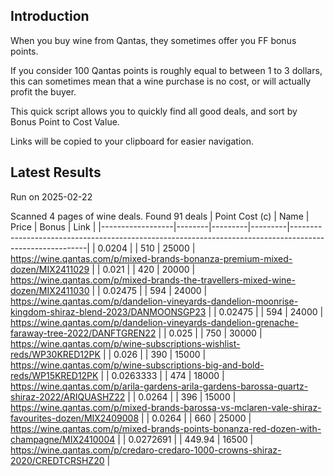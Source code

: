 ## Introduction

When you buy wine from Qantas, they sometimes offer you FF bonus points. 

If you consider 100 Qantas points is roughly equal to between 1 to 3 dollars, this can sometimes mean that a wine purchase is no cost, or will actually profit the buyer.

This quick script allows you to quickly find all good deals, and sort by Bonus Point to Cost Value.

Links will be copied to your clipboard for easier navigation.

## Latest Results

Run on 2025-02-22

Scanned 4 pages of wine deals.
Found 91 deals
|   Point Cost (c) | Name   |   Price |   Bonus | Link                                                                                                    |
|------------------|--------|---------|---------|---------------------------------------------------------------------------------------------------------|
|        0.0204    |        |  510    |   25000 | https://wine.qantas.com/p/mixed-brands-bonanza-premium-mixed-dozen/MIX2411029                           |
|        0.021     |        |  420    |   20000 | https://wine.qantas.com/p/mixed-brands-the-travellers-mixed-wine-dozen/MIX2411030                       |
|        0.02475   |        |  594    |   24000 | https://wine.qantas.com/p/dandelion-vineyards-dandelion-moonrise-kingdom-shiraz-blend-2023/DANMOONSGP23 |
|        0.02475   |        |  594    |   24000 | https://wine.qantas.com/p/dandelion-vineyards-dandelion-grenache-faraway-tree-2022/DANFTGREN22          |
|        0.025     |        |  750    |   30000 | https://wine.qantas.com/p/wine-subscriptions-wishlist-reds/WP30KRED12PK                                 |
|        0.026     |        |  390    |   15000 | https://wine.qantas.com/p/wine-subscriptions-big-and-bold-reds/WP15KRED12PK                             |
|        0.0263333 |        |  474    |   18000 | https://wine.qantas.com/p/arila-gardens-arila-gardens-barossa-quartz-shiraz-2022/ARIQUASHZ22            |
|        0.0264    |        |  396    |   15000 | https://wine.qantas.com/p/mixed-brands-barossa-vs-mclaren-vale-shiraz-favourites-dozen/MIX2409008       |
|        0.0264    |        |  660    |   25000 | https://wine.qantas.com/p/mixed-brands-points-bonanza-red-dozen-with-champagne/MIX2410004               |
|        0.0272691 |        |  449.94 |   16500 | https://wine.qantas.com/p/credaro-credaro-1000-crowns-shiraz-2020/CREDTCRSHZ20                          |

